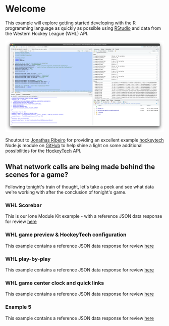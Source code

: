 # Welcome

This example will explore getting started developing with the [R](https://www.r-project.org) programming language as quickly as possible using [RStudio](https://posit.co/products/open-source/rstudio/) and data from the Western Hockey League (WHL) API.

![](./assets/welcome.png)

Shoutout to [Jonathas Ribeiro](https://github.com/jonathas) for providing an excellent example [hockeytech](https://github.com/jonathas/hockeytech/blob/develop/index.js) Node.js module on [GitHub](https://github.com/jonathas/hockeytech/blob/develop/index.js) to help shine a light on some additional possibilities for the [HockeyTech](https://www.hockeytech.com) API.

## What network calls are being made behind the scenes for a game?
Following tonight's train of thought, let's take a peek and see what data we're working with after the conclusion of tonight's game.

### WHL Scorebar
This is our lone Module Kit example - with a reference JSON data response for review [here](./__reference/whl_scorebar.json)

### WHL game preview & HockeyTech configuration
This example contains a reference JSON data response for review [here](./__reference/whl_game_preview_and_hockeytech_configuration.json)

### WHL play-by-play
This example contains a reference JSON data response for review [here](./__reference/whl_play_by_play.json)

### WHL game center clock and quick links
This example contains a reference JSON data response for review [here](./__reference/whl_game_center_clock_and_quick_links.json)

### Example 5
This example contains a reference JSON data response for review [here]()
